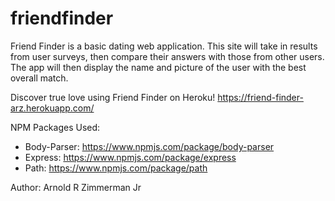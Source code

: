 # friendfinder

Friend Finder is a basic dating web application. This site will take in results from user surveys, then compare their answers with those from other users. The app will then display the name and picture of the user with the best overall match.

Discover true love using Friend Finder on Heroku!
https://friend-finder-arz.herokuapp.com/

NPM Packages Used:
- Body-Parser: https://www.npmjs.com/package/body-parser
- Express: https://www.npmjs.com/package/express
- Path: https://www.npmjs.com/package/path

Author:
Arnold R Zimmerman Jr
